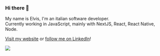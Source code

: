 ### Hi there 👋
My name is Elvis, I'm an italian software developer.  
Currently working in JavaScript, mainly with NextJS, React, React Native, Node.  

[Visit my website](https://www.elvisciuffetelli.com/) or [follow me on LinkedIn](https://www.linkedin.com/in/elvis-ciuffetelli/)!

<img src="https://github-readme-stats.vercel.app/api/top-langs/?username=elvisciuffetelli&theme=radical&layout=compact" width="auto" />

